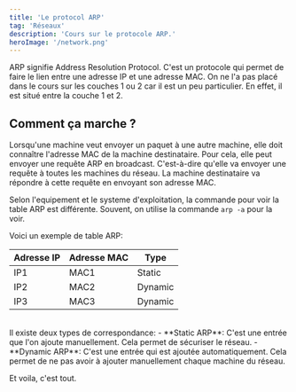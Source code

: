 ```yaml
---
title: 'Le protocol ARP'
tag: 'Réseaux'
description: 'Cours sur le protocole ARP.'
heroImage: '/network.png'
---
```


ARP signifie Address Resolution Protocol. C'est un protocole qui permet de faire le lien entre une adresse IP et une adresse MAC.
On ne l'a pas placé dans le cours sur les couches 1 ou 2 car il est un peu particulier. En effet, il est situé entre la couche 1 et 2.

## Comment ça marche ?

Lorsqu'une machine veut envoyer un paquet à une autre machine, elle doit connaître l'adresse MAC de la machine destinataire. Pour cela, elle peut 
envoyer une requête ARP en broadcast. C'est-à-dire qu'elle va envoyer une requête à toutes les machines du réseau. La machine destinataire va répondre 
à cette requête en envoyant son adresse MAC.

Selon l'equipement et le systeme d'exploitation, la commande pour voir la table ARP est différente. Souvent, on utilise la commande `arp -a` pour la voir.

Voici un exemple de table ARP:

| Adresse IP | Adresse MAC | Type   |
|------------|-------------|--------|
| IP1        | MAC1        | Static |
| IP2        | MAC2        | Dynamic|
| IP3        | MAC3        | Dynamic|


<br />
Il existe deux types de correspondance:
- **Static ARP**: C'est une entrée que l'on ajoute manuellement. Cela permet de sécuriser le réseau.
- **Dynamic ARP**: C'est une entrée qui est ajoutée automatiquement. Cela permet de ne pas avoir à ajouter manuellement chaque machine du réseau.

Et voila, c'est tout.